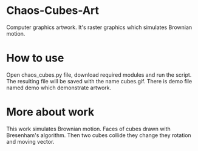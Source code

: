 # Chaos-Cubes-Art
Computer graphics artwork. It's raster graphics which simulates Brownian motion.

# How to use
Open chaos_cubes.py file, download required modules and run the script. The resulting file will be saved with the name cubes.gif. There is demo file named demo which demonstrate artwork.

# More about work
This work simulates Brownian motion. Faces of cubes drawn with Bresenham's algorithm. Then two cubes collide they change they rotation and moving vector.
